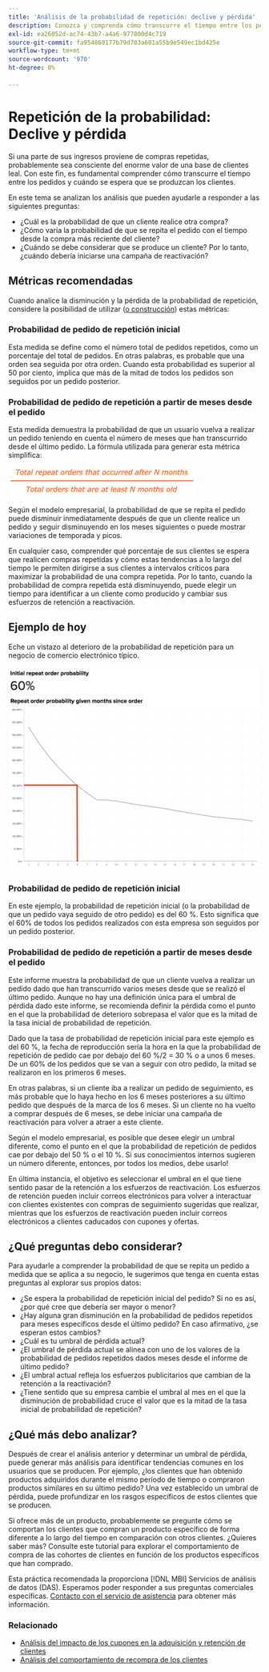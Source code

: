 ```yaml
---
title: 'Análisis de la probabilidad de repetición: declive y pérdida'
description: Conozca y comprenda cómo transcurre el tiempo entre los pedidos y cuándo se espera que se produzcan los clientes.
exl-id: ea26052d-ac74-43b7-a4a6-977800d4c719
source-git-commit: fa954868177b79d703a601a55b9e549ec1bd425e
workflow-type: tm+mt
source-wordcount: '970'
ht-degree: 0%

---
```


# Repetición de la probabilidad: Declive y pérdida

Si una parte de sus ingresos proviene de compras repetidas, probablemente sea consciente del enorme valor de una base de clientes leal. Con este fin, es fundamental comprender cómo transcurre el tiempo entre los pedidos y cuándo se espera que se produzcan los clientes.

En este tema se analizan los análisis que pueden ayudarle a responder a las siguientes preguntas:

* ¿Cuál es la probabilidad de que un cliente realice otra compra?
* ¿Cómo varía la probabilidad de que se repita el pedido con el tiempo desde la compra más reciente del cliente?
* ¿Cuándo se debe considerar que se produce un cliente? Por lo tanto, ¿cuándo debería iniciarse una campaña de reactivación?

## Métricas recomendadas

Cuando analice la disminución y la pérdida de la probabilidad de repetición, considere la posibilidad de utilizar ([o construcción](../../data-user/reports/ess-manage-data-metrics.md)) estas métricas:

### Probabilidad de pedido de repetición inicial

Esta medida se define como el número total de pedidos repetidos, como un porcentaje del total de pedidos. En otras palabras, es probable que una orden sea seguida por otra orden. Cuando esta probabilidad es superior al 50 por ciento, implica que más de la mitad de todos los pedidos son seguidos por un pedido posterior.

### Probabilidad de pedido de repetición a partir de meses desde el pedido

Esta medida demuestra la probabilidad de que un usuario vuelva a realizar un pedido teniendo en cuenta el número de meses que han transcurrido desde el último pedido. La fórmula utilizada para generar esta métrica simplifica:

![Fórmula de probabilidad de repetición](../../assets/Repeat_probability_formula.png)

Según el modelo empresarial, la probabilidad de que se repita el pedido puede disminuir inmediatamente después de que un cliente realice un pedido y seguir disminuyendo en los meses siguientes o puede mostrar variaciones de temporada y picos.

En cualquier caso, comprender qué porcentaje de sus clientes se espera que realicen compras repetidas y cómo estas tendencias a lo largo del tiempo le permiten dirigirse a sus clientes a intervalos críticos para maximizar la probabilidad de una compra repetida. Por lo tanto, cuando la probabilidad de compra repetida está disminuyendo, puede elegir un tiempo para identificar a un cliente como producido y cambiar sus esfuerzos de retención a reactivación.

## Ejemplo de hoy

Eche un vistazo al deterioro de la probabilidad de repetición para un negocio de comercio electrónico típico.

![Probabilidad de repetición inicial del pedido repetida probabilidad determinados meses desde el pedido.](../../assets/Order_probability_reports.png)

### Probabilidad de pedido de repetición inicial

En este ejemplo, la probabilidad de repetición inicial (o la probabilidad de que un pedido vaya seguido de otro pedido) es del 60 %. Esto significa que el 60% de todos los pedidos realizados con esta empresa son seguidos por un pedido posterior.

### Probabilidad de pedido de repetición a partir de meses desde el pedido

Este informe muestra la probabilidad de que un cliente vuelva a realizar un pedido dado que han transcurrido varios meses desde que se realizó el último pedido. Aunque no hay una definición única para el umbral de pérdida dado este informe, se recomienda definir la pérdida como el punto en el que la probabilidad de deterioro sobrepasa el valor que es la mitad de la tasa inicial de probabilidad de repetición.

Dado que la tasa de probabilidad de repetición inicial para este ejemplo es del 60 %, la fecha de reproducción sería la hora en la que la probabilidad de repetición de pedido cae por debajo del 60 %/2 = 30 % o a unos 6 meses. De un 60% de los pedidos que se van a seguir con otro pedido, la mitad se realizaron en los primeros 6 meses.

En otras palabras, si un cliente iba a realizar un pedido de seguimiento, es más probable que lo haya hecho en los 6 meses posteriores a su último pedido que después de la marca de los 6 meses. Si un cliente no ha vuelto a comprar después de 6 meses, se debe iniciar una campaña de reactivación para volver a atraer a este cliente.

Según el modelo empresarial, es posible que desee elegir un umbral diferente, como el punto en el que la probabilidad de repetición de pedidos cae por debajo del 50 % o el 10 %. Si sus conocimientos internos sugieren un número diferente, entonces, por todos los medios, debe usarlo!

En última instancia, el objetivo es seleccionar el umbral en el que tiene sentido pasar de la retención a los esfuerzos de reactivación. Los esfuerzos de retención pueden incluir correos electrónicos para volver a interactuar con clientes existentes con compras de seguimiento sugeridas que realizar, mientras que los esfuerzos de reactivación pueden incluir correos electrónicos a clientes caducados con cupones y ofertas.

## ¿Qué preguntas debo considerar?

Para ayudarle a comprender la probabilidad de que se repita un pedido a medida que se aplica a su negocio, le sugerimos que tenga en cuenta estas preguntas al explorar sus propios datos:

* ¿Se espera la probabilidad de repetición inicial del pedido? Si no es así, ¿por qué cree que debería ser mayor o menor?
* ¿Hay alguna gran disminución en la probabilidad de pedidos repetidos para meses específicos desde el último pedido? En caso afirmativo, ¿se esperan estos cambios?
* ¿Cuál es tu umbral de pérdida actual?
* ¿El umbral de pérdida actual se alinea con uno de los valores de la probabilidad de pedidos repetidos dados meses desde el informe de último pedido?
* ¿El umbral actual refleja los esfuerzos publicitarios que cambian de la retención a la reactivación?
* ¿Tiene sentido que su empresa cambie el umbral al mes en el que la disminución de probabilidad cruce el valor que es la mitad de la tasa inicial de probabilidad de repetición?

## ¿Qué más debo analizar?

Después de crear el análisis anterior y determinar un umbral de pérdida, puede generar más análisis para identificar tendencias comunes en los usuarios que se producen. Por ejemplo, ¿los clientes que han obtenido productos adquiridos durante el mismo período de tiempo o compraron productos similares en su último pedido? Una vez establecido un umbral de pérdida, puede profundizar en los rasgos específicos de estos clientes que se producen.

Si ofrece más de un producto, probablemente se pregunte cómo se comportan los clientes que compran un producto específico de forma diferente a lo largo del tiempo en comparación con otros clientes. ¿Quieres saber más? Consulte este tutorial para explorar el comportamiento de compra de las cohortes de clientes en función de los productos específicos que han comprado.

Esta práctica recomendada la proporciona [!DNL MBI] Servicios de análisis de datos (DAS). Esperamos poder responder a sus preguntas comerciales específicas. [Contacto con el servicio de asistencia](https://experienceleague.adobe.com/docs/commerce-knowledge-base/kb/troubleshooting/miscellaneous/mbi-service-policies.html?lang=en) para obtener más información.

### Relacionado

* [Análisis del impacto de los cupones en la adquisición y retención de clientes](../analysis/coupon-impact.md)
* [Análisis del comportamiento de recompra de los clientes](../analysis/repurchase-behavior.md)
